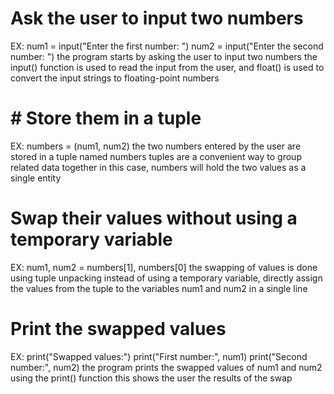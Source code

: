 # Ask the user to input two numbers
EX: num1 = input("Enter the first number: ")
num2 = input("Enter the second number: ")
the program starts by asking the user to input two numbers
the input() function is used to read the input from the user, and float() is used to convert the input strings to floating-point numbers

# # Store them in a tuple
EX: numbers = (num1, num2)
the two numbers entered by the user are stored in a tuple named numbers
tuples are a convenient way to group related data together
in this case, numbers will hold the two values as a single entity

# Swap their values without using a temporary variable
EX: num1, num2 = numbers[1], numbers[0]
the swapping of values is done using tuple unpacking 
instead of using a temporary variable, 
directly assign the values from the tuple to the variables num1 and num2 in a single line

# Print the swapped values
EX: print("Swapped values:")
print("First number:", num1)
print("Second number:", num2)
the program prints the swapped values of num1 and num2 using the print() function
this shows the user the results of the swap

